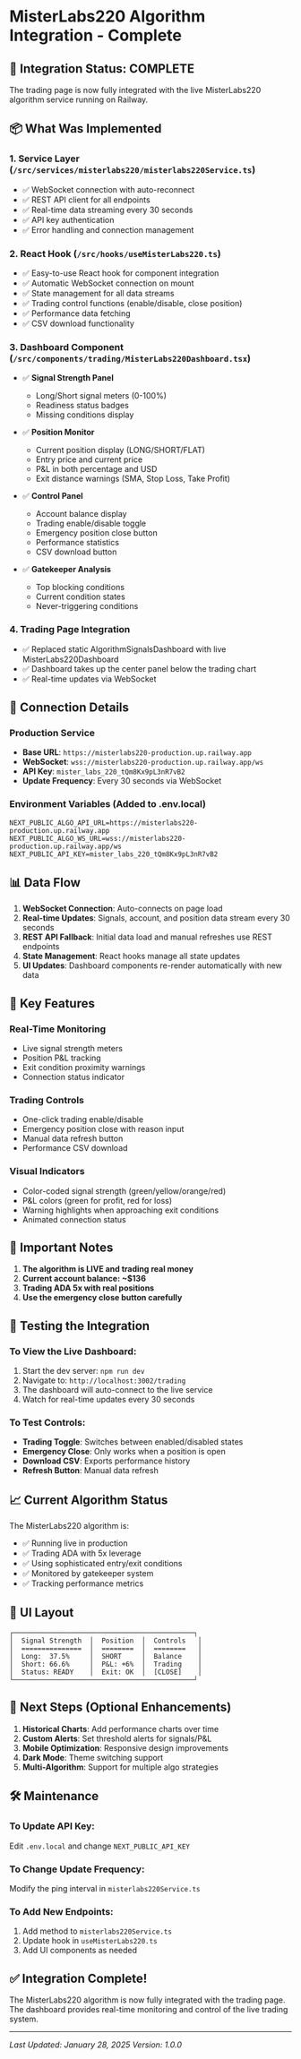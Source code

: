 # MisterLabs220 Algorithm Integration - Complete

## 🚀 Integration Status: COMPLETE

The trading page is now fully integrated with the live MisterLabs220 algorithm service running on Railway.

## 📦 What Was Implemented

### 1. Service Layer (`/src/services/misterlabs220/misterlabs220Service.ts`)
- ✅ WebSocket connection with auto-reconnect
- ✅ REST API client for all endpoints
- ✅ Real-time data streaming every 30 seconds
- ✅ API key authentication
- ✅ Error handling and connection management

### 2. React Hook (`/src/hooks/useMisterLabs220.ts`)
- ✅ Easy-to-use React hook for component integration
- ✅ Automatic WebSocket connection on mount
- ✅ State management for all data streams
- ✅ Trading control functions (enable/disable, close position)
- ✅ Performance data fetching
- ✅ CSV download functionality

### 3. Dashboard Component (`/src/components/trading/MisterLabs220Dashboard.tsx`)
- ✅ **Signal Strength Panel**
  - Long/Short signal meters (0-100%)
  - Readiness status badges
  - Missing conditions display
  
- ✅ **Position Monitor**
  - Current position display (LONG/SHORT/FLAT)
  - Entry price and current price
  - P&L in both percentage and USD
  - Exit distance warnings (SMA, Stop Loss, Take Profit)
  
- ✅ **Control Panel**
  - Account balance display
  - Trading enable/disable toggle
  - Emergency position close button
  - Performance statistics
  - CSV download button
  
- ✅ **Gatekeeper Analysis**
  - Top blocking conditions
  - Current condition states
  - Never-triggering conditions

### 4. Trading Page Integration
- ✅ Replaced static AlgorithmSignalsDashboard with live MisterLabs220Dashboard
- ✅ Dashboard takes up the center panel below the trading chart
- ✅ Real-time updates via WebSocket

## 🔗 Connection Details

### Production Service
- **Base URL**: `https://misterlabs220-production.up.railway.app`
- **WebSocket**: `wss://misterlabs220-production.up.railway.app/ws`
- **API Key**: `mister_labs_220_tQm8Kx9pL3nR7vB2`
- **Update Frequency**: Every 30 seconds via WebSocket

### Environment Variables (Added to .env.local)
```env
NEXT_PUBLIC_ALGO_API_URL=https://misterlabs220-production.up.railway.app
NEXT_PUBLIC_ALGO_WS_URL=wss://misterlabs220-production.up.railway.app/ws
NEXT_PUBLIC_API_KEY=mister_labs_220_tQm8Kx9pL3nR7vB2
```

## 📊 Data Flow

1. **WebSocket Connection**: Auto-connects on page load
2. **Real-time Updates**: Signals, account, and position data stream every 30 seconds
3. **REST API Fallback**: Initial data load and manual refreshes use REST endpoints
4. **State Management**: React hooks manage all state updates
5. **UI Updates**: Dashboard components re-render automatically with new data

## 🎯 Key Features

### Real-Time Monitoring
- Live signal strength meters
- Position P&L tracking
- Exit condition proximity warnings
- Connection status indicator

### Trading Controls
- One-click trading enable/disable
- Emergency position close with reason input
- Manual data refresh button
- Performance CSV download

### Visual Indicators
- Color-coded signal strength (green/yellow/orange/red)
- P&L colors (green for profit, red for loss)
- Warning highlights when approaching exit conditions
- Animated connection status

## 🚨 Important Notes

1. **The algorithm is LIVE and trading real money**
2. **Current account balance: ~$136**
3. **Trading ADA 5x with real positions**
4. **Use the emergency close button carefully**

## 🔧 Testing the Integration

### To View the Live Dashboard:
1. Start the dev server: `npm run dev`
2. Navigate to: `http://localhost:3002/trading`
3. The dashboard will auto-connect to the live service
4. Watch for real-time updates every 30 seconds

### To Test Controls:
- **Trading Toggle**: Switches between enabled/disabled states
- **Emergency Close**: Only works when a position is open
- **Download CSV**: Exports performance history
- **Refresh Button**: Manual data refresh

## 📈 Current Algorithm Status

The MisterLabs220 algorithm is:
- ✅ Running live in production
- ✅ Trading ADA with 5x leverage
- ✅ Using sophisticated entry/exit conditions
- ✅ Monitored by gatekeeper system
- ✅ Tracking performance metrics

## 🎨 UI Layout

```
┌─────────────────────────────────────────────┐
│  Signal Strength  │  Position  │  Controls   │
│  ===============  │  ========  │  ========   │
│  Long:  37.5%     │  SHORT     │  Balance    │
│  Short: 66.6%     │  P&L: +6%  │  Trading    │
│  Status: READY    │  Exit: OK  │  [CLOSE]    │
└─────────────────────────────────────────────┘
```

## 🔄 Next Steps (Optional Enhancements)

1. **Historical Charts**: Add performance charts over time
2. **Custom Alerts**: Set threshold alerts for signals/P&L
3. **Mobile Optimization**: Responsive design improvements
4. **Dark Mode**: Theme switching support
5. **Multi-Algorithm**: Support for multiple algo strategies

## 🛠️ Maintenance

### To Update API Key:
Edit `.env.local` and change `NEXT_PUBLIC_API_KEY`

### To Change Update Frequency:
Modify the ping interval in `misterlabs220Service.ts`

### To Add New Endpoints:
1. Add method to `misterlabs220Service.ts`
2. Update hook in `useMisterLabs220.ts`
3. Add UI components as needed

## ✅ Integration Complete!

The MisterLabs220 algorithm is now fully integrated with the trading page. The dashboard provides real-time monitoring and control of the live trading system.

---

*Last Updated: January 28, 2025*
*Version: 1.0.0*